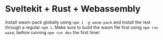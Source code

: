 # Sveltekit + Rust + Webassembly

Install wasm-pack globally using `npm i -g wasm-pack` and install the rest through a regular `npm i`. Make sure to build the wasm file first using `npm run wasm`, before running `npm run dev` the first time!

